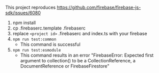 This project reproduces https://github.com/firebase/firebase-js-sdk/issues/6080

1. npm install
2. cp .firebaserc.template .firebaserc
3. replace `<project id>` .firebaserc and index.ts with your firebase 
4. `npm run test:common`
    * This command is successful
5. `npm run test:esmodule`
    * This command results in an error "FirebaseError: Expected first argument to collection() to be a CollectionReference, a DocumentReference or FirebaseFirestore"